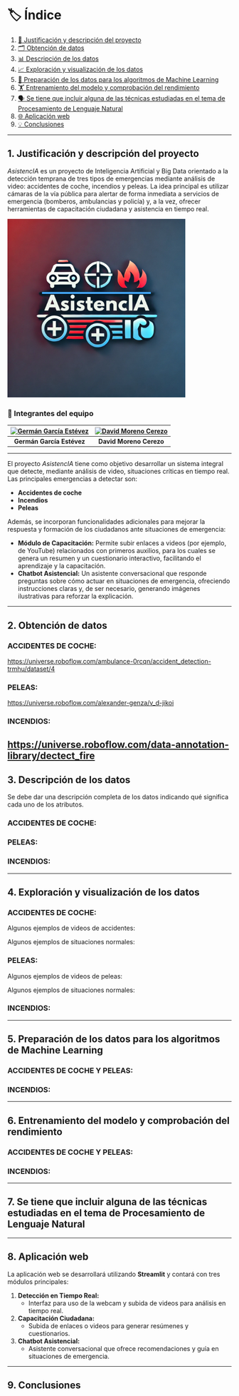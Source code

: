 # 🏷️ Índice
1. [🔎 Justificación y descripción del proyecto](#1-justificación-y-descripción-del-proyecto)  
2. [🗂️ Obtención de datos](#2-obtención-de-datos)  
3. [📊 Descripción de los datos](#3-descripción-de-los-datos)  
4. [📈 Exploración y visualización de los datos](#4-exploración-y-visualización-de-los-datos)  
5. [🔧 Preparación de los datos para los algoritmos de Machine Learning](#5-preparación-de-los-datos-para-los-algoritmos-de-machine-learning)  
6. [🏋️ Entrenamiento del modelo y comprobación del rendimiento](#6-entrenamiento-del-modelo-y-comprobación-del-rendimiento)  
7. [🗣️ Se tiene que incluir alguna de las técnicas estudiadas en el tema de Procesamiento de Lenguaje Natural](#7-se-tiene-que-incluir-alguna-de-las-técnicas-estudiadas-en-el-tema-de-procesamiento-de-lenguaje-natural)  
8. [🌐 Aplicación web](#8-aplicación-web)  
9. [💡 Conclusiones](#9-conclusiones)

---

## 1. Justificación y descripción del proyecto
_AsistencIA_ es un proyecto de Inteligencia Artificial y Big Data orientado a la detección temprana de tres tipos de emergencias mediante análisis de video: accidentes de coche, incendios y peleas. La idea principal es utilizar cámaras de la vía pública para alertar de forma inmediata a servicios de emergencia (bomberos, ambulancias y policía) y, a la vez, ofrecer herramientas de capacitación ciudadana y asistencia en tiempo real.

<img src="img/logo.png" alt="AsistencIA" width="400"/>

### 👥 Integrantes del equipo

| [![Germán García Estévez](https://github.com/germangarest.png?size=100)](https://github.com/germangarest) | [![David Moreno Cerezo](https://github.com/DavidMoCe.png?size=100)](https://github.com/DavidMoCe) |
|:---------------------------------------------------------------------------------------------------------:|:-------------------------------------------------------------------------------------------------:|
| **Germán García Estévez**                                                                                 | **David Moreno Cerezo**                                                                           |

---

El proyecto _AsistencIA_ tiene como objetivo desarrollar un sistema integral que detecte, mediante análisis de video, situaciones críticas en tiempo real. Las principales emergencias a detectar son:

- **Accidentes de coche**  
- **Incendios**  
- **Peleas**

Además, se incorporan funcionalidades adicionales para mejorar la respuesta y formación de los ciudadanos ante situaciones de emergencia:

- **Módulo de Capacitación:** Permite subir enlaces a videos (por ejemplo, de YouTube) relacionados con primeros auxilios, para los cuales se genera un resumen y un cuestionario interactivo, facilitando el aprendizaje y la capacitación.
- **Chatbot Asistencial:** Un asistente conversacional que responde preguntas sobre cómo actuar en situaciones de emergencia, ofreciendo instrucciones claras y, de ser necesario, generando imágenes ilustrativas para reforzar la explicación.

---

## 2. Obtención de datos

### ACCIDENTES DE COCHE:
https://universe.roboflow.com/ambulance-0rcqn/accident_detection-trmhu/dataset/4

### PELEAS:
https://universe.roboflow.com/alexander-genza/v_d-jikoi

### INCENDIOS:
https://universe.roboflow.com/data-annotation-library/dectect_fire
---

## 3. Descripción de los datos
Se debe dar una descripción completa de los datos indicando qué significa cada uno de los atributos.

### ACCIDENTES DE COCHE:


### PELEAS:


### INCENDIOS:

---

## 4. Exploración y visualización de los datos
### ACCIDENTES DE COCHE:
Algunos ejemplos de videos de accidentes:

Algunos ejemplos de situaciones normales:

### PELEAS:
Algunos ejemplos de videos de peleas:

Algunos ejemplos de situaciones normales:

### INCENDIOS:

---

## 5. Preparación de los datos para los algoritmos de Machine Learning
### ACCIDENTES DE COCHE Y PELEAS:

### INCENDIOS:

---

## 6. Entrenamiento del modelo y comprobación del rendimiento
### ACCIDENTES DE COCHE Y PELEAS:

### INCENDIOS:

---

## 7. Se tiene que incluir alguna de las técnicas estudiadas en el tema de Procesamiento de Lenguaje Natural

---

## 8. Aplicación web
La aplicación web se desarrollará utilizando **Streamlit** y contará con tres módulos principales:

1. **Detección en Tiempo Real:**  
   - Interfaz para uso de la webcam y subida de videos para análisis en tiempo real.
2. **Capacitación Ciudadana:**  
   - Subida de enlaces o videos para generar resúmenes y cuestionarios.
3. **Chatbot Asistencial:**  
   - Asistente conversacional que ofrece recomendaciones y guía en situaciones de emergencia.
---

## 9. Conclusiones
